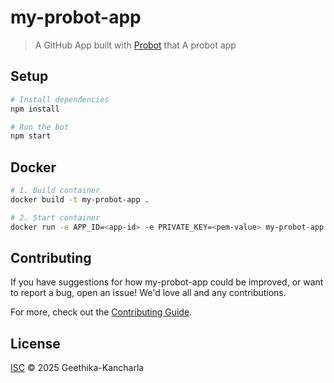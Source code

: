 # my-probot-app

> A GitHub App built with [Probot](https://github.com/probot/probot) that A probot app

## Setup

```sh
# Install dependencies
npm install

# Run the bot
npm start
```

## Docker

```sh
# 1. Build container
docker build -t my-probot-app .

# 2. Start container
docker run -e APP_ID=<app-id> -e PRIVATE_KEY=<pem-value> my-probot-app
```

## Contributing

If you have suggestions for how my-probot-app could be improved, or want to report a bug, open an issue! We'd love all and any contributions.

For more, check out the [Contributing Guide](CONTRIBUTING.md).

## License

[ISC](LICENSE) © 2025 Geethika-Kancharla
